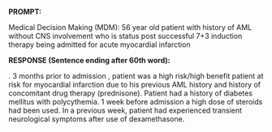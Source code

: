 **PROMPT:**

Medical Decision Making (MDM): 56 year old patient with history of AML without CNS involvement who is status post successful 7+3 induction therapy being admitted for acute myocardial infarction

**RESPONSE (Sentence ending after 60th word):**

. 3 months prior to admission , patient was a high risk/high benefit patient at risk for myocardial infarction due to his previous AML history and history of concomitant drug therapy (prednisone). Patient had a history of diabetes mellitus with polycythemia. 1 week before admission a high dose of steroids had been used. In a previous week, patient had experienced transient neurological symptoms after use of dexamethasone. 